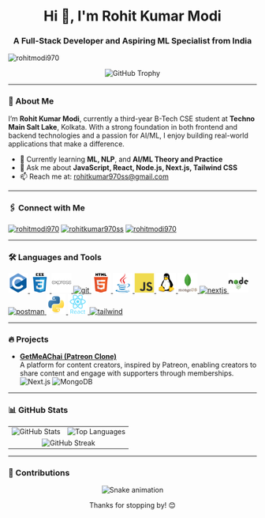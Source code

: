 <h1 align="center">Hi 👋, I'm Rohit Kumar Modi</h1>
<h3 align="center">A Full-Stack Developer and Aspiring ML Specialist from India</h3>

<p align="left"> <img src="https://komarev.com/ghpvc/?username=rohitmodi970&label=Profile%20views&color=0e75b6&style=flat" alt="rohitmodi970" /> </p>

<div align="center">
  <img src="https://github-profile-trophy.vercel.app/?username=rohitmodi970&row=1&column=6&margin-w=15&margin-h=15&theme=darkhub" alt="GitHub Trophy" />
</div>

---

### 💼 About Me
I’m **Rohit Kumar Modi**, currently a third-year B-Tech CSE student at **Techno Main Salt Lake**, Kolkata. With a strong foundation in both frontend and backend technologies and a passion for AI/ML, I enjoy building real-world applications that make a difference.

- 🌱 Currently learning **ML, NLP**, and **AI/ML Theory and Practice**
- 💬 Ask me about **JavaScript, React, Node.js, Next.js, Tailwind CSS**
- 📫 Reach me at: rohitkumar970ss@gmail.com

---

### 🖇️ Connect with Me
<p align="left">
<a href="https://linkedin.com/in/rohitmodi970" target="blank"><img align="center" src="https://raw.githubusercontent.com/rahuldkjain/github-profile-readme-generator/master/src/images/icons/Social/linked-in-alt.svg" alt="rohitmodi970" height="30" width="40" /></a>
<a href="https://www.hackerrank.com/rohitkumar970ss" target="blank"><img align="center" src="https://raw.githubusercontent.com/rahuldkjain/github-profile-readme-generator/master/src/images/icons/Social/hackerrank.svg" alt="rohitkumar970ss" height="30" width="40" /></a>
<a href="https://leetcode.com/rohitmodi970/" target="blank"><img align="center" src="https://raw.githubusercontent.com/rahuldkjain/github-profile-readme-generator/master/src/images/icons/Social/leet-code.svg" alt="rohitmodi970" height="30" width="40" /></a>
</p>

---

### 🛠️ Languages and Tools
<p align="left"> 
  <a href="https://www.cprogramming.com/" target="_blank" rel="noreferrer"> <img src="https://raw.githubusercontent.com/devicons/devicon/master/icons/c/c-original.svg" alt="c" width="40" height="40"/> </a> 
  <a href="https://www.w3schools.com/css/" target="_blank" rel="noreferrer"> <img src="https://raw.githubusercontent.com/devicons/devicon/master/icons/css3/css3-original-wordmark.svg" alt="css3" width="40" height="40"/> </a> 
  <a href="https://expressjs.com" target="_blank" rel="noreferrer"> <img src="https://raw.githubusercontent.com/devicons/devicon/master/icons/express/express-original-wordmark.svg" alt="express" width="40" height="40"/> </a> 
  <a href="https://git-scm.com/" target="_blank" rel="noreferrer"> <img src="https://www.vectorlogo.zone/logos/git-scm/git-scm-icon.svg" alt="git" width="40" height="40"/> </a> 
  <a href="https://www.w3.org/html/" target="_blank" rel="noreferrer"> <img src="https://raw.githubusercontent.com/devicons/devicon/master/icons/html5/html5-original-wordmark.svg" alt="html5" width="40" height="40"/> </a> 
  <a href="https://www.java.com" target="_blank" rel="noreferrer"> <img src="https://raw.githubusercontent.com/devicons/devicon/master/icons/java/java-original.svg" alt="java" width="40" height="40"/> </a> 
  <a href="https://developer.mozilla.org/en-US/docs/Web/JavaScript" target="_blank" rel="noreferrer"> <img src="https://raw.githubusercontent.com/devicons/devicon/master/icons/javascript/javascript-original.svg" alt="javascript" width="40" height="40"/> </a> 
  <a href="https://www.linux.org/" target="_blank" rel="noreferrer"> <img src="https://raw.githubusercontent.com/devicons/devicon/master/icons/linux/linux-original.svg" alt="linux" width="40" height="40"/> </a> 
  <a href="https://www.mongodb.com/" target="_blank" rel="noreferrer"> <img src="https://raw.githubusercontent.com/devicons/devicon/master/icons/mongodb/mongodb-original-wordmark.svg" alt="mongodb" width="40" height="40"/> </a> 
  <a href="https://nextjs.org/" target="_blank" rel="noreferrer"> <img src="https://cdn.worldvectorlogo.com/logos/nextjs-2.svg" alt="nextjs" width="40" height="40"/> </a> 
  <a href="https://nodejs.org" target="_blank" rel="noreferrer"> <img src="https://raw.githubusercontent.com/devicons/devicon/master/icons/nodejs/nodejs-original-wordmark.svg" alt="nodejs" width="40" height="40"/> </a> 
  <a href="https://postman.com" target="_blank" rel="noreferrer"> <img src="https://www.vectorlogo.zone/logos/getpostman/getpostman-icon.svg" alt="postman" width="40" height="40"/> </a> 
  <a href="https://www.python.org" target="_blank" rel="noreferrer"> <img src="https://raw.githubusercontent.com/devicons/devicon/master/icons/python/python-original.svg" alt="python" width="40" height="40"/> </a> 
  <a href="https://reactjs.org/" target="_blank" rel="noreferrer"> <img src="https://raw.githubusercontent.com/devicons/devicon/master/icons/react/react-original-wordmark.svg" alt="react" width="40" height="40"/> </a> 
  <a href="https://tailwindcss.com/" target="_blank" rel="noreferrer"> <img src="https://www.vectorlogo.zone/logos/tailwindcss/tailwindcss-icon.svg" alt="tailwind" width="40" height="40"/> </a> 
</p>

---

### 🔥 Projects

- **[GetMeAChai (Patreon Clone)](https://github.com/rohitmodi970/getmeachai)**  
  A platform for content creators, inspired by Patreon, enabling creators to share content and engage with supporters through memberships.  
  ![Next.js](https://img.shields.io/badge/-Next.js-000000?style=flat&logo=next.js&logoColor=white) ![MongoDB](https://img.shields.io/badge/-MongoDB-47A248?style=flat&logo=mongodb&logoColor=white)

---

### 📊 GitHub Stats
<div align="center">
  <table>
    <tr>
      <td>
        <img src="https://github-readme-stats.vercel.app/api?username=rohitmodi970&show_icons=true&locale=en&theme=radical" alt="GitHub Stats" />
      </td>
      <td>
        <img src="https://github-readme-stats.vercel.app/api/top-langs?username=rohitmodi970&show_icons=true&locale=en&layout=compact&theme=radical" alt="Top Languages" />
      </td>
    </tr>
    <tr>
      <td colspan="2" align="center">
        <img src="https://github-readme-streak-stats.herokuapp.com/?user=rohitmodi970&theme=radical" alt="GitHub Streak" />
      </td>
    </tr>
  </table>
</div>

---

### 🐍 Contributions
<div align="center">
  <img src="https://github.com/rohitmodi970/rohitmodi970/raw/output/github-contribution-grid-snake.svg" alt="Snake animation" />
</div>

<p align="center">Thanks for stopping by! 😊</p>


